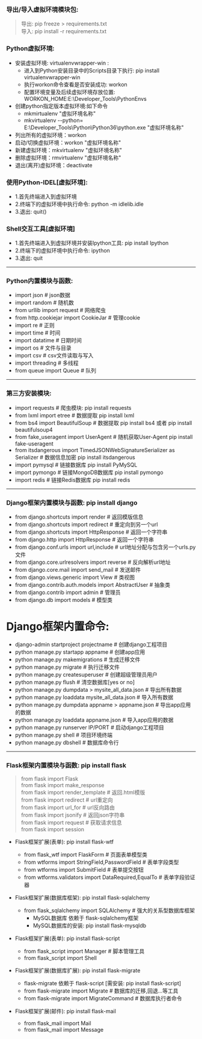 ### 导出/导入虚拟环境模块包:
> 导出: pip freeze > requirements.txt  
> 导入: pip install -r requirements.txt  

### Python虚拟环境:
- 安装虚拟环境: virtualenvwrapper-win :
    - 进入到Python安装目录中的Scripts目录下执行: pip install virtualenvwrapper-win
    - 执行workon命令查看是否安装成功: workon
    - 配置环境变量及后续虚拟环境存放位置: WORKON_HOME:E:\Developer_Tools\PythonEnvs
- 创建python指定版本虚拟环境:如下命令
    - mkmirtualenv "虚拟环境名称"
    - mkvirtualenv --python= E:\Developer_Tools\Python\Python36\python.exe "虚拟环境名称"
- 列出所有的虚拟环境：workon
- 启动/切换虚拟环境：workon "虚拟环境名称"
- 新建虚拟环境：mkvirtualenv "虚拟环境名称"
- 删除虚拟环境：rmvirtualenv "虚拟环境名称"
- 退出(离开)虚拟环境：deactivate

### 使用Python-IDEL[虚拟环境]:
- 1.首先终端进入到虚拟环境
- 2.终端下的虚拟环境中执行命令: python -m idlelib.idle
- 3.退出: quit()

### Shell交互工具[虚拟环境]
- 1.首先终端进入到虚拟环境并安装Ipython工具: pip install Ipython
- 2.终端下的虚拟环境中执行命令: ipython
- 3.退出: quit

******************************************************************************************************************
### Python内置模块与函数:
- import json   # json数据
- import random # 随机数
- from urllib import request    # 网络爬虫
- from http.cookiejar import CookieJar  # 管理cookie
- import re # 正则
- import time   # 时间
- import datatime   # 日期时间
- import os # 文件与目录
- import csv    # csv文件读取与写入
- import threading  # 多线程
- from queue import Queue   # 队列



******************************************************************************************************************
### 第三方安装模块:
- import requests   # 爬虫模块: pip install requests
- from lxml import etree    # 数据提取 pip install lxml
- from bs4 import BeautifulSoup # 数据提取 pip install bs4  或者 pip install beautifulsoup4
- from fake_useragent import UserAgent  # 随机获取User-Agent pip install fake-useragent
- from itsdangerous import TimedJSONWebSignatureSerializer as Serializer    # 数据信息加密 pip install itsdangerous
- import pymysql    # 链接数据库 pip install PyMySQL
- import pymongo    # 链接MongoDB数据库 pip install pymongo
- import redis  # 链接Redis数据库 pip install redis



******************************************************************************************************************
### Django框架内置模块与函数: pip install django
- from django.shortcuts import render   # 返回模版信息
- from django.shortcuts import redirect # 重定向到另一个url
- from django.shortcuts import HttpResponse # 返回一个字符串
- from django.http import HttpResponse  # 返回一个字符串
- from django.conf.urls import url,include  # url地址分配与包含另一个urls.py文件
- from django.core.urlresolvers import reverse  # 反向解析url地址
- from django.core.mail import send_mail    # 发送邮件
- from django.views.generic import View # 类视图
- from django.contrib.auth.models import AbstractUser   # 抽象类
- from django.contrib import admin  # 管理员
- from django.db import models  # 模型类



# Django框架内置命令:
- django-admin startproject projectname             # 创建django工程项目
- python manage.py startapp appname                 # 创建app应用
- python manage.py makemigrations                   # 生成迁移文件
- python manage.py migrate                          # 执行迁移文件
- python manage.py createsuperuser                  # 创建超级管理员用户
- python manage.py flush                            # 清空数据库[yes or no]
- python manage.py dumpdata > mysite_all_data.json  # 导出所有数据
- python manage.py loaddata mysite_all_data.json    # 导入所有数据
- python manage.py dumpdata appname > appname.json  # 导出app应用的数据
- python manage.py loaddata appname.json            # 导入app应用的数据
- python manage.py runserver IP/PORT                # 启动django工程项目
- python manage.py shell                            # 项目环境终端
- python manage.py dbshell                          # 数据库命令行

******************************************************************************************************************
### Flask框架内置模块与函数: pip install flask
> from flask import Flask  
> from flask import make_response  
> from flask import render_template # 返回.html模版  
> from flask import redirect    # url重定向  
> from flask import url_for # url反向路由  
> from flask import jsonify   # 返回json字符串     
> from flask import request  # 获取请求信息  
> from flask import session  
 
 
- Flask框架扩展(表单): pip install flask-wtf
    - from flask_wtf import FlaskForm   # 页面表单模型类
    - from wtforms import StringField,PasswordField # 表单字段类型
    - from wtforms import SubmitField  # 表单提交按钮
    - from wtforms.validators import DataRequired,EqualTo   # 表单字段验证器


- Flask框架扩展(数据库框架): pip install flask-sqlalchemy
    - from flask_sqlalchemy import SQLAlchemy   # 强大的关系型数据库框架
        - MySQL数据库 依赖于 flask-sqlalchemy框架 
        - MySQL数据库的安装: pip install flask-mysqldb 


- Flask框架扩展(表单): pip install flask-script
    - from flask_script import Manager  # 脚本管理工具
    - from flask_script import Shell 


- Flask框架扩展(数据库扩展): pip install flask-migrate  
    - flask-migrate 依赖于 flask-script [需安装: pip install flask-script]
    - from flask-migrate import Migrate  # 数据库的迁移,回退...等工具
    - from flask-migrate import MigrateCommand  # 数据库执行者命令


- Flask框架扩展(邮件): pip install flask-mail
    - from flask_mail import Mail
    - from flask_mail import Message
















